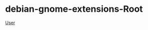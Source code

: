 # debian-gnome-extensions-Root

<a href="https://github.com/DebTank/debian-gnome-extensions-user"> User </a>

